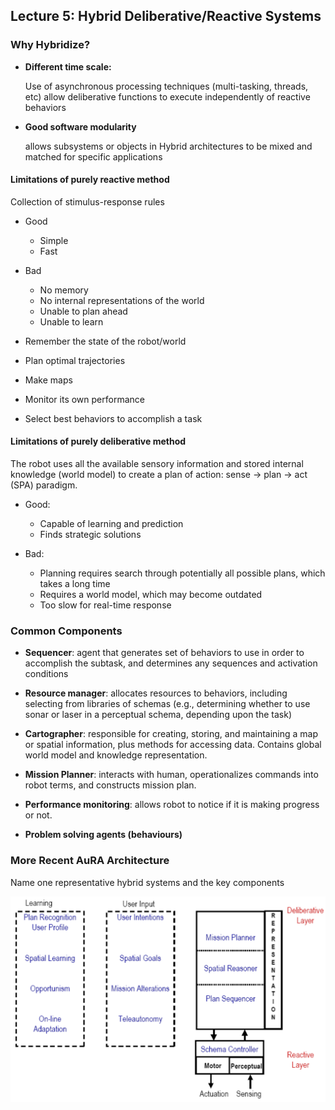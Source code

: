 ## Lecture 5: Hybrid Deliberative/Reactive Systems

### Why Hybridize?

- **Different time scale:** 

  Use of asynchronous processing techniques (multi-tasking, threads, etc) allow deliberative functions to execute independently of reactive behaviors

- **Good software modularity** 

  allows subsystems or objects in Hybrid architectures to be mixed and matched for specific applications



#### Limitations of purely reactive method

Collection of stimulus-response rules

- Good
  - Simple
  - Fast

- Bad
  - No memory
  - No internal representations  of the world
  - Unable to plan ahead
  - Unable to learn



- Remember the state of the robot/world

- Plan optimal trajectories

- Make maps

- Monitor its own performance

- Select best behaviors to accomplish a task



#### Limitations of purely deliberative method

The robot uses all the available sensory information and stored internal knowledge (world model) to create a plan of action: sense → plan → act (SPA) paradigm.

- Good:
  - Capable of learning and prediction
  - Finds strategic solutions

- Bad:
  - Planning requires search through potentially all possible plans, which takes a long time
  - Requires a world model, which may become outdated
  - Too slow for real-time response





### Common Components

- **Sequencer**: agent that generates set of behaviors to use in order to accomplish the subtask, and determines any sequences and activation conditions

- **Resource manager**: allocates resources to behaviors, including selecting from libraries of schemas (e.g., determining whether to use sonar or laser in a perceptual schema, depending upon the task)

- **Cartographer**: responsible for creating, storing, and maintaining a map or spatial information, plus methods for accessing data. Contains global world model and knowledge representation.

- **Mission Planner**: interacts with human, operationalizes commands into robot terms, and constructs mission plan.

- **Performance monitoring**: allows robot to notice if it is making progress or not.

- **Problem solving agents (behaviours)**



### More Recent AuRA Architecture

Name one representative hybrid systems and the key components 

<img src="figures/05-aura.png" alt="05-aura" style="zoom:50%;" />

